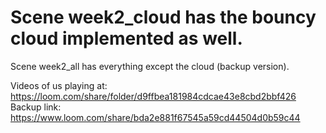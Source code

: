 # Scene week2_cloud has the bouncy cloud implemented as well. 
Scene week2_all has everything except the cloud (backup version).

Videos of us playing at: https://loom.com/share/folder/d9ffbea181984cdcae43e8cbd2bbf426  
Backup link: https://www.loom.com/share/bda2e881f67545a59cd44504d0b59c44

